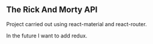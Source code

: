 
## The Rick And Morty API

Project carried out using react-material and react-router.

In the future I want to add redux.
